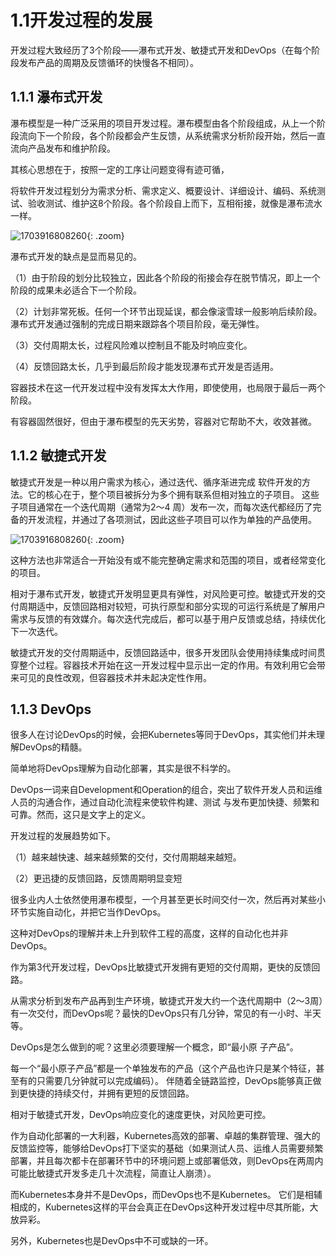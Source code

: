 # 1.1开发过程的发展

开发过程大致经历了3个阶段——瀑布式开发、敏捷式开发和DevOps（在每个阶段发布产品的周期及反馈循环的快慢各不相同）。



## 1.1.1 瀑布式开发

瀑布模型是一种广泛采用的项目开发过程。瀑布模型由各个阶段组成，从上一个阶段流向下一个阶段，各个阶段都会产生反馈，从系统需求分析阶段开始，然后一直流向产品发布和维护阶段。

其核心思想在于，按照一定的工序让问题变得有迹可循，

将软件开发过程划分为需求分析、需求定义、概要设计、详细设计、编码、系统测试、验收测试、维护这8个阶段。各个阶段自上而下，互相衔接，就像是瀑布流水一样。



![1703916808260](https://cdn.jsdelivr.net/gh/hujianli94/Picgo-atlas@main/img/1703916808260.6i73fwd60wc0.webp){: .zoom}




瀑布式开发的缺点是显而易见的。

（1）由于阶段的划分比较独立，因此各个阶段的衔接会存在脱节情况，即上一个阶段的成果未必适合下一个阶段。

（2）计划非常死板。任何一个环节出现延误，都会像滚雪球一般影响后续阶段。瀑布式开发通过强制的完成日期来跟踪各个项目阶段，毫无弹性。

（3）交付周期太长，过程风险难以控制且不能及时响应变化。

（4）反馈回路太长，几乎到最后阶段才能发现瀑布式开发是否适用。


容器技术在这一代开发过程中没有发挥太大作用，即使使用，也局限于最后一两个阶段。

有容器固然很好，但由于瀑布模型的先天劣势，容器对它帮助不大，收效甚微。



## 1.1.2 敏捷式开发

敏捷式开发是一种以用户需求为核心，通过迭代、循序渐进完成 软件开发的方法。它的核心在于，整个项目被拆分为多个拥有联系但相对独立的子项目。
这些子项目通常在一个迭代周期（通常为2～4 周）发布一次，而每次迭代都经历了完备的开发流程，并通过了各项测试，因此这些子项目可以作为单独的产品使用。


![1703916808260](https://cdn.jsdelivr.net/gh/hujianli94/Picgo-atlas@main/img/1703917043894.7rk0opw54go.webp){: .zoom}


这种方法也非常适合一开始没有或不能完整确定需求和范围的项目，或者经常变化的项目。

相对于瀑布式开发，敏捷式开发明显更具有弹性，对风险更可控。敏捷式开发的交付周期适中，反馈回路相对较短，可执行原型和部分实现的可运行系统是了解用户需求与反馈的有效媒介。每次迭代完成后，都可以基于用户反馈或总结，持续优化下一次迭代。



敏捷式开发的交付周期适中，反馈回路适中，很多开发团队会使用持续集成时间贯穿整个过程。容器技术开始在这一开发过程中显示出一定的作用。有效利用它会带来可见的良性改观，但容器技术并未起决定性作用。





## 1.1.3 DevOps

很多人在讨论DevOps的时候，会把Kubernetes等同于DevOps，其实他们并未理解DevOps的精髓。

简单地将DevOps理解为自动化部署，其实是很不科学的。

DevOps一词来自Development和Operation的组合，突出了软件开发人员和运维人员的沟通合作，通过自动化流程来使软件构建、测试 与发布更加快捷、频繁和可靠。然而，这只是文字上的定义。



开发过程的发展趋势如下。

（1）越来越快速、越来越频繁的交付，交付周期越来越短。


（2）更迅捷的反馈回路，反馈周期明显变短



很多业内人士依然使用瀑布模型，一个月甚至更长时间交付一次，然后再对某些小环节实施自动化，并把它当作DevOps。

这种对DevOps的理解并未上升到软件工程的高度，这样的自动化也并非DevOps。


作为第3代开发过程，DevOps比敏捷式开发拥有更短的交付周期，更快的反馈回路。


从需求分析到发布产品再到生产环境，敏捷式开发大约一个迭代周期中（2～3周）有一次交付，而DevOps呢？最快的DevOps只有几分钟，常见的有一小时、半天等。


DevOps是怎么做到的呢？这里必须要理解一个概念，即“最小原 子产品”。

每一个“最小原子产品”都是一个单独发布的产品（这个产品也许只是某个特征，甚至有的只需要几分钟就可以完成编码）。 伴随着全链路监控，DevOps能够真正做到更快捷的持续交付，并拥有更短的反馈回路。


相对于敏捷式开发，DevOps响应变化的速度更快，对风险更可控。

作为自动化部署的一大利器，Kubernetes高效的部署、卓越的集群管理、强大的反馈监控等，能够给DevOps打下坚实的基础（如果测试人员、运维人员需要频繁部署，并且每次都卡在部署环节中的环境问题上或部署低效，则DevOps在两周内可能比敏捷式开发多走几十次流程，简直让人崩溃）。


而Kubernetes本身并不是DevOps，而DevOps也不是Kubernetes。 它们是相辅相成的，Kubernetes这样的平台会真正在DevOps这种开发过程中尽其所能，大放异彩。

另外，Kubernetes也是DevOps中不可或缺的一环。
